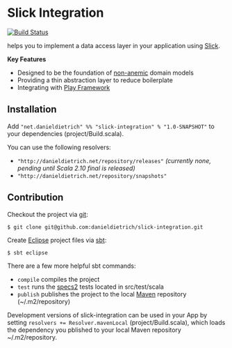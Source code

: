 # Slick Integration #

[![Build Status](https://travis-ci.org/danieldietrich/slick-integration.png)](https://travis-ci.org/danieldietrich/slick-integration)

helps you to implement a data access layer in your application using [Slick](http://slick.typesafe.com).

**Key Features**

* Designed to be the foundation of [non-anemic](http://martinfowler.com/bliki/AnemicDomainModel.html) domain models
* Providing a thin abstraction layer to reduce boilerplate
* Integrating with [Play Framework](http://www.playframework.org)

## Installation ##

Add ```"net.danieldietrich" %% "slick-integration" % "1.0-SNAPSHOT"``` to your dependencies (project/Build.scala).

You can use the following resolvers:

* ```"http://danieldietrich.net/repository/releases"``` _(currently none, pending until Scala 2.10 final is released)_
* ```"http://danieldietrich.net/repository/snapshots"```

## Contribution ##

Checkout the project via [git](http://git-scm.com):

```shell
$ git clone git@github.com:danieldietrich/slick-integration.git
```

Create [Eclipse](http://www.eclipse.org) project files via [sbt](http://www.scala-sbt.org):

```shell
$ sbt eclipse
```

There are a few more helpful sbt commands:

* ```compile``` compiles the project
* ```test``` runs the [specs2](http://etorreborre.github.com/specs2/) tests located in src/test/scala
* ```publish``` publishes the project to the local [Maven](http://maven.apache.org) repository (~/.m2/repository)

Development versions of slick-integration can be used in your App by setting ```resolvers += Resolver.mavenLocal``` (project/Build.scala), which loads the dependency you pblished to your local Maven repository ~/.m2/repository.

